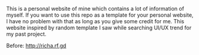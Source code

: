 This is a personal website of mine which contains a lot of information of myself. If you want to use this repo as a template for your personal website, I have no problem with that as long as you give some credit for me. This website inspired by random template I saw while searching UI/UX trend for my past project.

Before: http://richa.rf.gd
